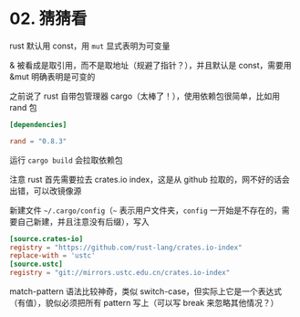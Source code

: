 # 02. 猜猜看

rust 默认用 const，用 `mut` 显式表明为可变量

& 被看成是取引用，而不是取地址（规避了指针？），并且默认是 const，需要用 &mut 明确表明是可变的

之前说了 rust 自带包管理器 cargo（太棒了！），使用依赖包很简单，比如用 rand 包

```toml
[dependencies]

rand = "0.8.3"
```

运行 `cargo build` 会拉取依赖包

注意 rust 首先需要拉去 crates.io index，这是从 github 拉取的，网不好的话会出错，可以改镜像源

新建文件 `~/.cargo/config`（`~` 表示用户文件夹，`config` 一开始是不存在的，需要自己新建，并且注意没有后缀），写入

```toml
[source.crates-io]
registry = "https://github.com/rust-lang/crates.io-index"
replace-with = 'ustc'
[source.ustc]
registry = "git://mirrors.ustc.edu.cn/crates.io-index"
```

match-pattern 语法比较神奇，类似 switch-case，但实际上它是一个表达式（有值），貌似必须把所有 pattern 写上（可以写 break 来忽略其他情况？）

